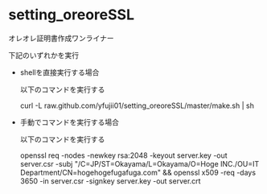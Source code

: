 # setting_oreoreSSL
オレオレ証明書作成ワンライナー

下記のいずれかを実行

- shellを直接実行する場合

  以下のコマンドを実行する

  curl -L raw.github.com/yfujii01/setting_oreoreSSL/master/make.sh | sh

- 手動でコマンドを実行する場合

  以下のコマンドを実行する

  openssl req -nodes -newkey rsa:2048 -keyout server.key -out server.csr -subj "/C=JP/ST=Okayama/L=Okayama/O=Hoge INC./OU=IT Department/CN=hogehogefugafuga.com" && openssl x509 -req -days 3650 -in server.csr -signkey server.key -out server.crt
